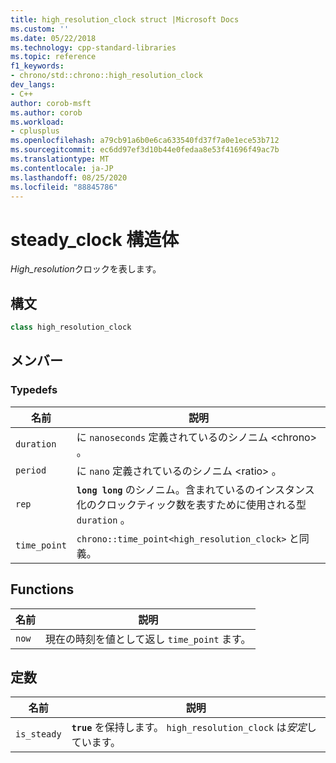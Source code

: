```yaml
---
title: high_resolution_clock struct |Microsoft Docs
ms.custom: ''
ms.date: 05/22/2018
ms.technology: cpp-standard-libraries
ms.topic: reference
f1_keywords:
- chrono/std::chrono::high_resolution_clock
dev_langs:
- C++
author: corob-msft
ms.author: corob
ms.workload:
- cplusplus
ms.openlocfilehash: a79cb91a6b0e6ca633540fd37f7a0e1ece53b712
ms.sourcegitcommit: ec6dd97ef3d10b44e0fedaa8e53f41696f49ac7b
ms.translationtype: MT
ms.contentlocale: ja-JP
ms.lasthandoff: 08/25/2020
ms.locfileid: "88845786"
---
```

# <a name="steady_clock-struct"></a>steady_clock 構造体

*High_resolution*クロックを表します。

## <a name="syntax"></a>構文

```cpp
class high_resolution_clock
```

## <a name="members"></a>メンバー

### <a name="typedefs"></a>Typedefs

|名前|説明|
|----------|-----------------|
|`duration`|に `nanoseconds` 定義されているのシノニム \<chrono> 。|
|`period`|に `nano` 定義されているのシノニム \<ratio> 。|
|`rep`|**`long long`** のシノニム。含まれているのインスタンス化のクロックティック数を表すために使用される型 `duration` 。|
|`time_point`|`chrono::time_point<high_resolution_clock>` と同義。|

## <a name="functions"></a>Functions

|名前|説明|
|-|-|
|`now`|現在の時刻を値として返し `time_point` ます。|

## <a name="constants"></a>定数

|名前|説明|
|----------|-----------------|
|`is_steady`|**`true`** を保持します。 `high_resolution_clock` は*安定*しています。|
